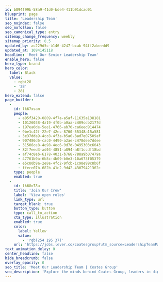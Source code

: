 ```yaml
---
id: b894f99b-58a9-41d0-bde4-411b91dcad01
blueprint: page
title: 'Leadership Team'
seo_noindex: false
seo_nofollow: false
seo_canonical_type: entry
sitemap_change_frequency: weekly
sitemap_priority: 0.5
updated_by: ac229d5c-b146-4247-bcab-94ff2abeedd9
updated_at: 1694145118
headline: 'Meet Our Senior Leadership Team'
enable_hero: false
hero_type: brand
hero_color:
  label: Black
  value:
    - rgb(28
    - '28'
    - 28)
hero_extend: false
page_builder:
  -
    id: lk67xsam
    people:
      - a85f3420-0809-4f7a-a5af-11635a138181
      - 10126038-4a19-4f0b-a0aa-c409cdb2177d
      - 197ea0de-5ee1-4766-ab70-ca6eed914474
      - 9be1c42f-22e7-42ec-8760-55348a15a581
      - 3e37dda9-4cc8-4f3a-b5a0-3ad7e07509af
      - 907486d6-cac0-4490-a2ae-c478dee7ddee
      - 31506ce8-4e98-4ec6-9d7d-0495303c6043
      - 82f7eed3-ad04-4851-a894-a8f1ccdf18bd
      - af74c8eb-6178-4031-b768-788a9b07479a
      - 47701b9a-6b8c-4b09-b0e3-10a673f05379
      - e5c80b9a-2e8e-4fc2-9fcb-1c98e99c8b6f
      - ffece07b-682b-41e2-9d42-43079421302c
    type: people
    enabled: true
  -
    id: lk68o78u
    title: 'Join Our Crew'
    label: 'View open roles'
    link_type: url
    target_blank: true
    button_type: button
    type: call_to_action
    cta_type: illustration
    enabled: true
    color:
      label: Yellow
      value:
        - 'rgb(254 195 37)'
    url: 'https://jobs.lever.co/coatesgroup?utm_source=LeadershipTeamPage&utm_medium=Button+Clicks+&utm_campaign=Lever+'
text_animation_delay: 0
center_headline: false
hide_breadcrumb: false
overlay_opacity: 0
seo_title: 'Meet Our Leadership Team | Coates Group'
seo_description: 'Explore the minds behind Coates Group, leaders in digital signage solutions. Meet the team guiding innovation and excellence in the industry.'
---
```

